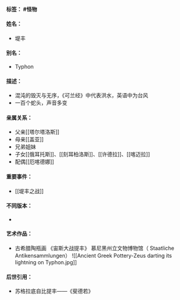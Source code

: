 #### 标签： #怪物
#### 姓名：
- 堤丰
#### 别名：
- Typhon
#### 描述：
- 混沌的毁灭与无序，《可兰经》中代表洪水，英语中为台风
- 一百个蛇头，声音多变
#### 亲属关系：
- 父亲[[塔尔塔洛斯]]
- 母亲[[盖亚]]
- 兄弟姐妹
- 子女[[俄耳托斯]]、[[刻耳柏洛斯]]、[[许德拉]]、[[喀迈拉]]
- 配偶[[厄喀德娜]]
#### 重要事件：
- [[堤丰之战]]
#### 不同版本：
- 
#### 艺术作品：
- 古希腊陶瓶画 《宙斯大战提丰》 慕尼黑州立文物博物馆（ Staatliche Antikensammlungen）
![[Ancient Greek Pottery-Zeus darting its lightning on Typhon.jpg]]
#### 后世引用：
- 苏格拉底自比提丰——《斐德若》